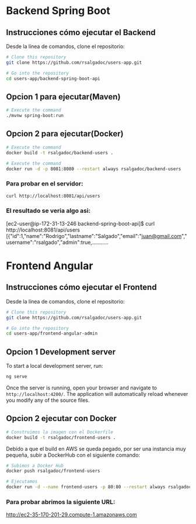 # Backend Spring Boot


## Instrucciones cómo ejecutar el Backend

Desde la línea de comandos, clone el repositorio:

```bash
# Clone this repository
git clone https://github.com/rsalgadoc/users-app.git

# Go into the repository
cd users-app/backend-spring-boot-api

```

## Opcion 1 para ejecutar(Maven)

```bash
# Execute the command
./mvnw spring-boot:run
```

## Opcion 2 para ejecutar(Docker)

```bash
# Execute the command
docker build -t rsalgadoc/backend-users .

# Execute the command
docker run -d -p 8081:8080 --restart always rsalgadoc/backend-users
```

### Para probar en el servidor:

```bash
curl http://localhost:8081/api/users
```

### El resultado se veria algo asi:

[ec2-user@ip-172-31-13-246 backend-spring-boot-api]$ curl http://localhost:8081/api/users
[{"id":1,"name":"Rodrigo","lastname":"Salgado","email":"juan@gmail.com","username":"rsalgado","admin":true,...........


# Frontend Angular

## Instrucciones cómo ejecutar el Frontend

Desde la línea de comandos, clone el repositorio:

```bash
# Clone this repository
git clone https://github.com/rsalgadoc/users-app.git

# Go into the repository
cd users-app/frontend-angular-admin

```

## Opcion 1 Development server

To start a local development server, run:

```bash
ng serve
```

Once the server is running, open your browser and navigate to `http://localhost:4200/`. The application will automatically reload whenever you modify any of the source files.


## Opcion 2 ejecutar con Docker

```bash
# Construimos la imagen con el Dockerfile 
docker build -t rsalgadoc/frontend-users .
```
 Debido a que el build en AWS se queda pegado, por ser una instancia muy pequeña, subir a DockerHub con el siguiente comando:
```bash
# Subimos a Docker Hub
docker push rsalgadoc/frontend-users
```

```bash
# Ejecutamos
docker run -d --name frontend-users -p 80:80 --restart always rsalgadoc/frontend-users
```

### Para probar abrimos la siguiente URL:

http://ec2-35-170-201-29.compute-1.amazonaws.com